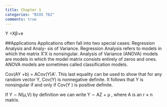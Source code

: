 ```yaml
---
title: Chapter 1
categories: "BIOS 762"
comments: true
---
```

Y =Xβ+e

##Applications
Applications often fall into two special cases: Regression Analysis and Analy- sis of Variance. Regression Analysis refers to models in which the matrix X′X is nonsingular. Analysis of Variance (ANOVA) models are models in which the model matrix consists entirely of zeros and ones. ANOVA models are sometimes called classification models.

Cov(AY +b) = ACov(Y)A′.
This last equality can be used to show that for any random vector Y, Cov(Y) is nonnegative definite. It follows that Y is nonsingular if and only if Cov(Y ) is positive definite.

If Y ∼ N(μ,V)
by definition we can write Y ∼ AZ + μ , where A is an r × n matrix.
